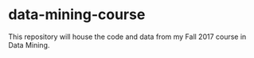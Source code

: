 # data-mining-course

This repository will house the code and data from my Fall 2017 course in Data Mining.
